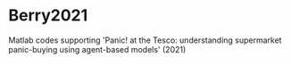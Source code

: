# Berry2021
Matlab codes supporting 'Panic! at the Tesco: understanding supermarket panic-buying using agent-based models' (2021)

